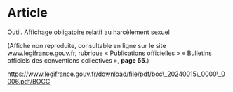 # Article

Outil. Affichage obligatoire relatif au harcèlement sexuel

(Affiche non reproduite, consultable en ligne sur le site www.legifrance.gouv.fr, rubrique « Publications officielles » « Bulletins officiels des conventions collectives », **page 55**.)

 https://www.legifrance.gouv.fr/download/file/pdf/boc\_20240015\_0000\_0006.pdf/BOCC 

